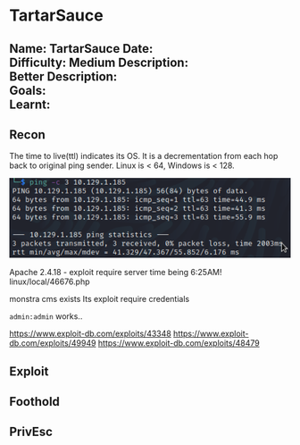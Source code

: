 # TartarSauce
Name: TartarSauce
Date:  
Difficulty:  Medium
Description:  
Better Description:  
Goals:  
Learnt:
-  

## Recon

The time to live(ttl) indicates its OS. It is a decrementation from each hop back to original ping sender. Linux is < 64, Windows is < 128.

![ping](Screenshots/ping.png)

Apache 2.4.18 - exploit require server time being 6:25AM!
linux/local/46676.php

monstra cms exists
Its exploit require credentials

`admin:admin` works..

https://www.exploit-db.com/exploits/43348
https://www.exploit-db.com/exploits/49949
https://www.exploit-db.com/exploits/48479

## Exploit

## Foothold

## PrivEsc

      
